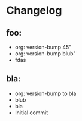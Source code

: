 # Changelog
## foo:
- org: version-bump 45"
- org: version-bump blub"
- fdas
## bla:
- org: version-bump to bla
- blub
- bla
- Initial commit
